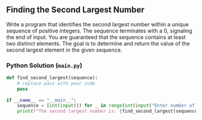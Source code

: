 ## Finding the Second Largest Number

Write a program that identifies the second largest number within a unique sequence of positive integers. The sequence terminates with a 0, signaling the end of input. You are guaranteed that the sequence contains at least two distinct elements. The goal is to determine and return the value of the second largest element in the given sequence.

### Python Solution (`main.py`)

```python
def find_second_largest(sequence):
    # replace pass with your code
    pass
    
if __name__ == "__main__":
    sequence = [int(input()) for _ in range(int(input("Enter number of elements followed by the elements (end with 0):\\n")))]
    print(f"The second largest number is: {find_second_largest(sequence)}")
```